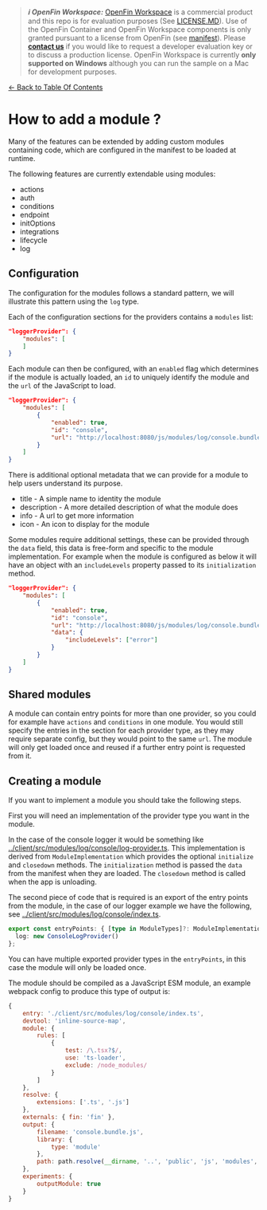 > **_:information_source: OpenFin Workspace:_** [OpenFin Workspace](https://www.openfin.co/workspace/) is a commercial product and this repo is for evaluation purposes (See [LICENSE.MD](../LICENSE.MD)). Use of the OpenFin Container and OpenFin Workspace components is only granted pursuant to a license from OpenFin (see [manifest](../public/manifest.fin.json)). Please [**contact us**](https://www.openfin.co/workspace/poc/) if you would like to request a developer evaluation key or to discuss a production license.
> OpenFin Workspace is currently **only supported on Windows** although you can run the sample on a Mac for development purposes.

[<- Back to Table Of Contents](../README.md)

# How to add a module ?

Many of the features can be extended by adding custom modules containing code, which are configured in the manifest to be loaded at runtime.

The following features are currently extendable using modules:

- actions
- auth
- conditions
- endpoint
- initOptions
- integrations
- lifecycle
- log

## Configuration

The configuration for the modules follows a standard pattern, we will illustrate this pattern using the `log` type.

Each of the configuration sections for the providers contains a `modules` list:

```json
"loggerProvider": {
    "modules": [
    ]
}
```

Each module can then be configured, with an `enabled` flag which determines if the module is actually loaded, an `id` to uniquely identify the module and the `url` of the JavaScript to load.

```json
"loggerProvider": {
    "modules": [
        {
            "enabled": true,
            "id": "console",
            "url": "http://localhost:8080/js/modules/log/console.bundle.js"
        }
    ]
}
```

There is additional optional metadata that we can provide for a module to help users understand its purpose.

- title - A simple name to identity the module
- description - A more detailed description of what the module does
- info - A url to get more information
- icon - An icon to display for the module

Some modules require additional settings, these can be provided through the `data` field, this data is free-form and specific to the module implementation. For example when the module is configured as below it will have an object with an `includeLevels` property passed to its `initialization` method.

```json
"loggerProvider": {
    "modules": [
        {
            "enabled": true,
            "id": "console",
            "url": "http://localhost:8080/js/modules/log/console.bundle.js",
            "data": {
                "includeLevels": ["error"]
            }
        }
    ]
}
```

## Shared modules

A module can contain entry points for more than one provider, so you could for example have `actions` and `conditions` in one module. You would still specify the entries in the section for each provider type, as they may require separate config, but they would point to the same `url`. The module will only get loaded once and reused if a further entry point is requested from it.

## Creating a module

If you want to implement a module you should take the following steps.

First you will need an implementation of the provider type you want in the module.

In the case of the console logger it would be something like [../client/src/modules/log/console/log-provider.ts](../client/src/modules/log/console/log-provider.ts). This implementation is derived from `ModuleImplementation` which provides the optional `initialize` and `closedown` methods. The `initialization` method is passed the `data` from the manifest when they are loaded. The `closedown` method is called when the app is unloading.

The second piece of code that is required is an export of the entry points from the module, in the case of our logger example we have the following, see [../client/src/modules/log/console/index.ts](../client/src/modules/log/console/index.ts).

```ts
export const entryPoints: { [type in ModuleTypes]?: ModuleImplementation } = {
  log: new ConsoleLogProvider()
};
```

You can have multiple exported provider types in the `entryPoints`, in this case the module will only be loaded once.

The module should be compiled as a JavaScript ESM module, an example webpack config to produce this type of output is:

```js
{
    entry: './client/src/modules/log/console/index.ts',
    devtool: 'inline-source-map',
    module: {
        rules: [
            {
                test: /\.tsx?$/,
                use: 'ts-loader',
                exclude: /node_modules/
            }
        ]
    },
    resolve: {
        extensions: ['.ts', '.js']
    },
    externals: { fin: 'fin' },
    output: {
        filename: 'console.bundle.js',
        library: {
            type: 'module'
        },
        path: path.resolve(__dirname, '..', 'public', 'js', 'modules', 'log')
    },
    experiments: {
        outputModule: true
    }
}
```
